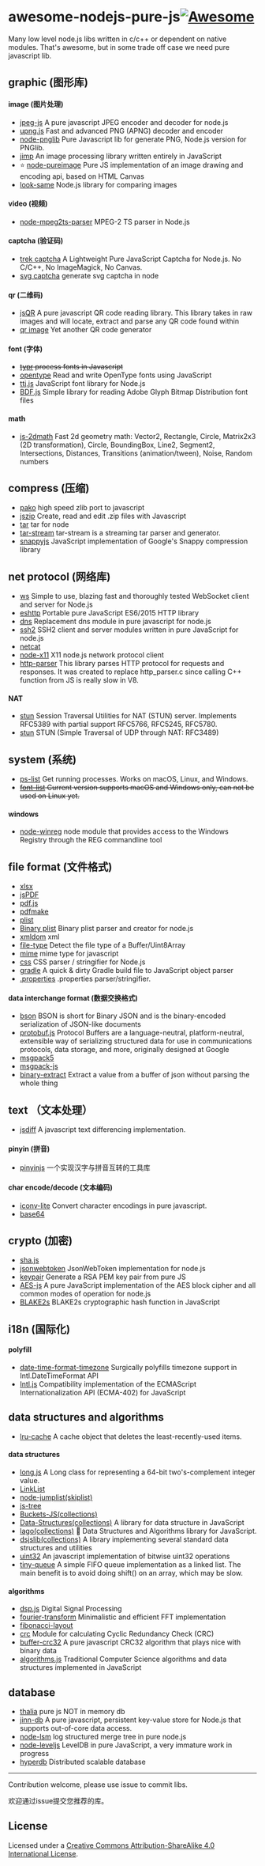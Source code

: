 # awesome-nodejs-pure-js[![Awesome](https://awesome.re/badge.svg)](https://awesome.re)

Many low level node.js libs written in c/c++ or dependent on native modules. That's awesome, but in some trade off case we need pure javascript lib.


## graphic (图形库)
#### image (图片处理)
* [jpeg-js](https://github.com/eugeneware/jpeg-js) A pure javascript JPEG encoder and decoder for node.js
* [upng.js](https://github.com/photopea/UPNG.js) Fast and advanced PNG (APNG) decoder and encoder
* [node-pnglib](https://github.com/Lellansin/node-pnglib) Pure Javascript lib for generate PNG, Node.js version for PNGlib.
* [jimp](https://github.com/oliver-moran/jimp) An image processing library written entirely in JavaScript
* ⭐️ [node-pureimage](https://github.com/joshmarinacci/node-pureimage) Pure JS implementation of an image drawing and encoding api, based on HTML Canvas
* [look-same](https://github.com/gemini-testing/looks-same) Node.js library for comparing images

#### video (视频)
* [node-mpeg2ts-parser](https://github.com/t6tn4k/node-mpeg2ts-parser) MPEG-2 TS parser in Node.js

#### captcha (验证码)
* [trek captcha](https://github.com/trekjs/captcha) A Lightweight Pure JavaScript Captcha for Node.js. No C/C++, No ImageMagick, No Canvas.
* [svg captcha](https://github.com/lemonce/svg-captcha) generate svg captcha in node

#### qr (二维码)
* [jsQR](https://github.com/cozmo/jsQR) A pure javascript QR code reading library. This library takes in raw images and will locate, extract and parse any QR code found within
* [qr image](https://github.com/alexeyten/qr-image) Yet another QR code generator

#### font (字体)
* ~~[typr](https://github.com/photopea/Typr.js) process fonts in Javascript~~
* [opentype](https://github.com/nodebox/opentype.js) Read and write OpenType fonts using JavaScript
* [ttj.js](https://github.com/ynakajima/ttf.js) JavaScript font library for Node.js
* [BDF.js](https://github.com/victorporof/BDF.js) Simple library for reading Adobe Glyph Bitmap Distribution font files

#### math
* [js-2dmath](https://github.com/llafuente/js-2dmath) Fast 2d geometry math: Vector2, Rectangle, Circle, Matrix2x3 (2D transformation), Circle, BoundingBox, Line2, Segment2, Intersections, Distances, Transitions (animation/tween), Noise, Random numbers

## compress (压缩)
* [pako](https://github.com/nodeca/pako) high speed zlib port to javascript
* [jszip](https://github.com/Stuk/jszip) Create, read and edit .zip files with Javascript
* [tar](https://github.com/npm/node-tar) tar for node
* [tar-stream](https://github.com/mafintosh/tar-stream)  tar-stream is a streaming tar parser and generator.
* [snappyjs](https://github.com/zhipeng-jia/snappyjs) JavaScript implementation of Google's Snappy compression library

## net protocol (网络库)
* [ws](https://github.com/websockets/ws) Simple to use, blazing fast and thoroughly tested WebSocket client and server for Node.js
* [eshttp](https://github.com/iefserge/eshttp)  Portable pure JavaScript ES6/2015 HTTP library
* [dns](https://github.com/tjfontaine/node-dns) Replacement dns module in pure javascript for node.js
* [ssh2](https://github.com/mscdex/ssh2) SSH2 client and server modules written in pure JavaScript for node.js
* [netcat](https://github.com/roccomuso/netcat)
* [node-x11](https://github.com/sidorares/node-x11)  X11 node.js network protocol client
* [http-parser](https://github.com/creationix/http-parser-js) This library parses HTTP protocol for requests and responses. It was created to replace http_parser.c since calling C++ function from JS is really slow in V8.

#### NAT
* [stun](https://github.com/nodertc/stun) Session Traversal Utilities for NAT (STUN) server. Implements RFC5389 with partial support RFC5766, RFC5245, RFC5780.
* [stun](https://github.com/enobufs/stun) STUN (Simple Traversal of UDP through NAT: RFC3489)

## system (系统)

* [ps-list](https://github.com/sindresorhus/ps-list) Get running processes. Works on macOS, Linux, and Windows.
* ~~[font-list](https://github.com/oldj/node-font-list) Current version supports macOS and Windows only, can not be used on Linux yet.~~

#### windows
* [node-winreg](https://github.com/fresc81/node-winreg) node module that provides access to the Windows Registry through the REG commandline tool
  
## file format (文件格式)
* [xlsx](https://github.com/SheetJS/js-xlsx)
* [jsPDF](https://github.com/MrRio/jsPDF)
* [pdf.js](https://github.com/mozilla/pdf.js)
* [pdfmake](https://github.com/bpampuch/pdfmake)
* [plist](https://github.com/TooTallNate/plist.js)
* [Binary plist](https://github.com/ladinu/bplist) Binary plist parser and creator for node.js
* [xmldom](https://github.com/jindw/xmldom) xml
* [file-type](https://github.com/sindresorhus/file-type) Detect the file type of a Buffer/Uint8Array 
* [mime](https://github.com/broofa/node-mime) mime type for javascript
* [css](https://github.com/reworkcss/css) CSS parser / stringifier for Node.js
* [gradle](https://github.com/ninetwozero/gradle-to-js) A quick & dirty Gradle build file to JavaScript object parser
* [.properties](https://github.com/gagle/node-properties) .properties parser/stringifier.

#### data interchange format (数据交换格式)
* [bson](https://github.com/mongodb/js-bson) BSON is short for Binary JSON and is the binary-encoded serialization of JSON-like documents
* [protobuf.js](https://github.com/dcodeIO/protobuf.js) Protocol Buffers are a language-neutral, platform-neutral, extensible way of serializing structured data for use in communications protocols, data storage, and more, originally designed at Google
* [msgpack5](https://github.com/mcollina/msgpack5) 
* [msgpack-js](https://github.com/creationix/msgpack-js)
* [binary-extract](https://github.com/juliangruber/binary-extract) Extract a value from a buffer of json without parsing the whole thing

## text （文本处理）
* [jsdiff](https://github.com/kpdecker/jsdiff) A javascript text differencing implementation.

#### pinyin (拼音)
* [pinyinjs](https://github.com/sxei/pinyinjs) 一个实现汉字与拼音互转的工具库

#### char encode/decode (文本编码)
* [iconv-lite](https://github.com/ashtuchkin/iconv-lite) Convert character encodings in pure javascript.
* [base64](https://github.com/beatgammit/base64-js)
  
## crypto (加密)
* [sha.js](https://github.com/crypto-browserify/sha.js)
* [jsonwebtoken](https://github.com/auth0/node-jsonwebtoken) JsonWebToken implementation for node.js
* [keypair](https://github.com/juliangruber/keypair) Generate a RSA PEM key pair from pure JS
* [AES-js](https://github.com/ricmoo/aes-js) A pure JavaScript implementation of the AES block cipher and all common modes of operation for node.js
* [BLAKE2s](https://github.com/dchest/blake2s-js) BLAKE2s cryptographic hash function in JavaScript


## i18n (国际化)

#### polyfill
* [date-time-format-timezone](https://github.com/yahoo/date-time-format-timezone) Surgically polyfills timezone support in Intl.DateTimeFormat API
* [Intl.js](https://github.com/andyearnshaw/Intl.js) Compatibility implementation of the ECMAScript Internationalization API (ECMA-402) for JavaScript

## data structures and algorithms  
* [lru-cache](https://github.com/isaacs/node-lru-cache) A cache object that deletes the least-recently-used items.

#### data structures
* [long.js](https://github.com/dcodeIO/long.js) A Long class for representing a 64-bit two's-complement integer value.
* [LinkList](https://github.com/isaacs/yallist)
* [node-jumplist(skiplist)](https://github.com/superisaac/node-jumplist)
* [js-tree](https://github.com/wangzuo/js-tree)
* [Buckets-JS(collections)](https://github.com/mauriciosantos/Buckets-JS)
* [Data-Structures(collections)](https://github.com/Bishop92/JavaScript-Data-Structures) A library for data structure in JavaScript
* [lago(collections)](https://github.com/yangshun/lago) 🌴 Data Structures and Algorithms library for JavaScript.
* [dsjslib(collections)](https://github.com/monmohan/dsjslib) A library implementing several standard data structures and utilities
* [uint32](https://github.com/fxa/uint32.js) An javascript implementation of bitwise uint32 operations
* [tiny-queue](https://github.com/nolanlawson/tiny-queue) A simple FIFO queue implementation as a linked list. The main benefit is to avoid doing shift() on an array, which may be slow.

#### algorithms
* [dsp.js](https://github.com/corbanbrook/dsp.js) Digital Signal Processing 
* [fourier-transform](https://github.com/scijs/fourier-transform) Minimalistic and efficient FFT implementation
* [fibonacci-layout](https://github.com/heineiuo/fibonacci-layout)
* [crc](https://github.com/alexgorbatchev/node-crc) Module for calculating Cyclic Redundancy Check (CRC)
* [buffer-crc32](https://github.com/brianloveswords/buffer-crc32) A pure javascript CRC32 algorithm that plays nice with binary data
* [algorithms.js](https://github.com/felipernb/algorithms.js) Traditional Computer Science algorithms and data structures implemented in JavaScript

## database

* [thalia](https://github.com/calvinmetcalf/thalia) pure js NOT in memory db
* [jinn-db](https://github.com/lasalvavida/jinn-db) A pure javascript, persistent key-value store for Node.js that supports out-of-core data access.
* [node-lsm](https://github.com/gutobortolozzo/node-lsm) log structured merge tree in pure node.js
* [node-leveljs](https://github.com/lemonhall/node-leveljs) LevelDB in pure JavaScript, a very immature work in progress
* [hyperdb](https://github.com/mafintosh/hyperdb) Distributed scalable database

---

Contribution welcome, please use issue to commit libs.

欢迎通过issue提交您推荐的库。

## License

Licensed under a <a rel="license" href="http://creativecommons.org/licenses/by-sa/4.0/">Creative Commons Attribution-ShareAlike 4.0 International License</a>.
